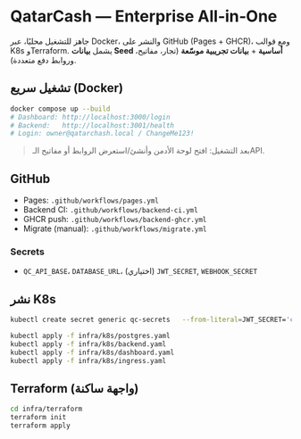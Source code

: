 # QatarCash — Enterprise All‑in‑One

جاهز للتشغيل محليًا، عبر Docker، والنشر على GitHub (Pages + GHCR)، ومع قوالب K8s وTerraform.
يشمل **بيانات Seed أساسية** + **بيانات تجريبية موسّعة** (تجار، مفاتيح، وروابط دفع متعددة).

## تشغيل سريع (Docker)
```bash
docker compose up --build
# Dashboard: http://localhost:3000/login
# Backend:   http://localhost:3001/health
# Login: owner@qatarchash.local / ChangeMe123!
```
> بعد التشغيل: افتح لوحة الأدمن وأنشئ/استعرض الروابط أو مفاتيح الـAPI.

## GitHub
- Pages: `.github/workflows/pages.yml`
- Backend CI: `.github/workflows/backend-ci.yml`
- GHCR push: `.github/workflows/backend-ghcr.yml`
- Migrate (manual): `.github/workflows/migrate.yml`

### Secrets
- `QC_API_BASE`، `DATABASE_URL`، (اختياري) `JWT_SECRET`, `WEBHOOK_SECRET`

## نشر K8s
```bash
kubectl create secret generic qc-secrets   --from-literal=JWT_SECRET='change_me'   --from-literal=WEBHOOK_SECRET='change_me'

kubectl apply -f infra/k8s/postgres.yaml
kubectl apply -f infra/k8s/backend.yaml
kubectl apply -f infra/k8s/dashboard.yaml
kubectl apply -f infra/k8s/ingress.yaml
```

## Terraform (واجهة ساكنة)
```bash
cd infra/terraform
terraform init
terraform apply
```
